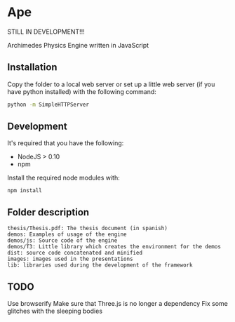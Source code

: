 Ape
===

STILL IN DEVELOPMENT!!!

Archimedes Physics Engine written in JavaScript

## Installation

Copy the folder to a local web server or set up a little web server (if you have python installed) with the following command:

```bash
python -m SimpleHTTPServer
```

## Development

It's required that you have the following:

- NodeJS > 0.10
- npm

Install the required node modules with:

```
npm install
```

## Folder description

```
thesis/Thesis.pdf: The thesis document (in spanish)
demos: Examples of usage of the engine
demos/js: Source code of the engine
demos/T3: Little library which creates the environment for the demos
dist: source code concatenated and minified
images: images used in the presentations
lib: libraries used during the development of the framework
```

## TODO
Use browserify
Make sure that Three.js is no longer a dependency
Fix some glitches with the sleeping bodies